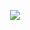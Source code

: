 

<p align='center'>
    <img src="https://capsule-render.vercel.app/api?type=Slice&color=_hexcode&height=300&seection=headr&text=README.md&fontSize=90&animation=fadeIn&fontAlignY=38&desc=README.md&descAlignY=51&descAlign=62"/>
</p>
